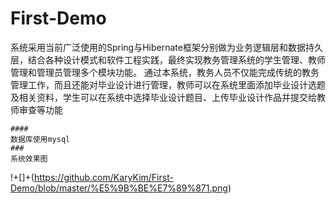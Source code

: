 # First-Demo
系统采用当前广泛使用的Spring与Hibernate框架分别做为业务逻辑层和数据持久层，结合各种设计模式和软件工程实践，最终实现教务管理系统的学生管理、教师管理和管理员管理多个模块功能。
    通过本系统，教务人员不仅能完成传统的教务管理工作，而且还能对毕业设计进行管理，教师可以在系统里面添加毕业设计选题及相关资料，学生可以在系统中选择毕业设计题目、上传毕业设计作品并提交给教师审查等功能
    
    ####
    数据库使用mysql
    ###
    系统效果图
    
!+[]+(https://github.com/KaryKim/First-Demo/blob/master/%E5%9B%BE%E7%89%871.png)
